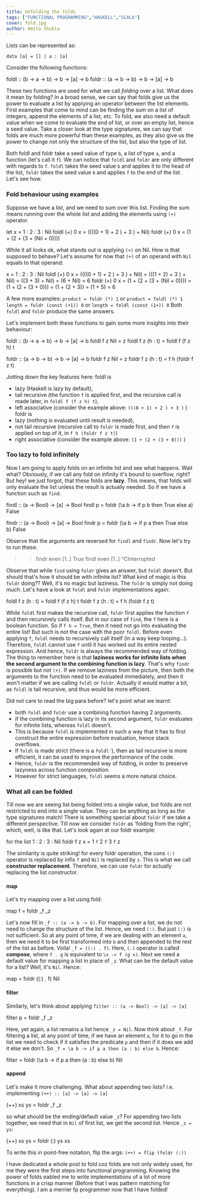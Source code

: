 ```yaml
---
title: Unfolding the folds
tags: ["FUNCTIONAL PROGRAMMING","HASKELL","SCALA"]
cover: fold.jpg
author: Amita Shukla
---
```



<re-img src="fold.jpg"></re-img>

 
Lists can be represented as: 
 
`data [a] = [] | a : [a]` 
 
Consider the following functions: 


 foldl :: (b -> a -> b) -> b -> [a] -> b
 foldr :: (a -> b -> b) -> b -> [a] -> b

 
These two functions are used for what we call _folding_ over a list. What does it mean by folding? In a broad sense, we can say that folds give us the power to evaluate a list by applying an operator between the list elements. First examples that come to mind can be finding the sum on a list of integers, append the elements of a list, etc. To fold, we also need a default value when we come to evaluate the end of list, or over an empty list, hence a seed value. Take a closer look at the type signatures, we can say that folds are much more powerful than these examples, as they also give us the power to change not only the structure of the list, but also the type of list. 
 
Both foldl and foldr take a seed value of type `b`, a list of type `a`, and a function (let's call it `f`). We can notice that `foldl` and `foldr` are only different with regards to `f`. 
`foldl` takes the seed value `b` and applies it to the head of the list, 
`foldr` takes the seed value `b` and applies `f` to the end of the list. Let's see how. 
 


### Fold behaviour using examples

Suppose we have a list, and we need to sum over this list. Finding the sum means running over the whole list and adding the elements using `(+)` operator. 


 let x = 1 : 2 : 3 : Nil
 foldl (+) 0 x = ((((0 + 1) + 2 ) + 3 ) + Nil)
 foldr (+) 0 x = (1 + (2 + (3 + (Nil + 0))))

 
While it all looks ok, what stands out is applying `(+)` on Nil. How is that supposed to behave? Let's assume for now that `(+)` of an operand with `Nil` equals to that operand: 


 x = 1 : 2 : 3 : Nil
 foldl (+) 0 x = ((((0 + 1) + 2 ) + 3 ) + Nil) = (((1 + 2) + 3 ) + Nil) = ((3 + 3) + Nil) = (6 + Nil) = 6
 foldr (+) 0 x = (1 + (2 + (3 + (Nil + 0)))) = (1 + (2 + (3 + 0))) = (1 + (2 + 3)) = (1 + 5) = 6

 
A few more examples: 
`product = foldr (*) 1` or `product = foldl (*) 1` 
`length = foldr (const (+1)) 0` or `length = foldl (const (1+)) 0` 
Both `foldl` and `foldr` produce the same answers. 
 
Let's implement both these functions to gain some more insights into their behaviour: 


 foldl :: (b -> a -> b) -> b -> [a] -> b
 foldl f z Nil = z
 foldl f z (h : t) = foldl f (f z h) t

 


 foldr :: (a -> b -> b) -> b -> [a] -> b
 foldr f z Nil = z
 foldr f z (h : t) = f h (foldr f z t)

 
Jotting down the key features here: 
foldl is 
- lazy (Haskell is lazy by default), 
- tail recursive (the function `f` is applied first, and the recursive call is made later, in `foldl f (f z h) t`), 
- left associative (consider the example above: `(((0 + 1) + 2 ) + 3 )` ) 
foldr is 
- lazy (nothing is evaluated until result is needed), 
- not tail recursive (recursive call to `foldr` is made first, and then `f` is applied on top of it, in `f h (foldr f z t)`) 
- right associative (consider the example above: `(1 + (2 + (3 + 0)))` ) 
 


### Too lazy to fold infinitely

Now I am going to apply folds on an infinite list and see what happens. Wait what? Obviously, if we call any fold on infinity it's bound to overflow, right? But hey! we just forgot, that these folds are **lazy**. This means, that folds will only evaluate the list unless the result is actually needed. So if we have a function such as `find`: 


 findl :: (a -> Bool) -> [a] -> Bool
 findl p = foldr (\a b -> if p b then True else a) False

 


 findr :: (a -> Bool) -> [a] -> Bool
 findr p = foldr (\a b -> if p a then True else b) False

 
Observe that the arguments are reversed for `findl` and `findr`. Now let's try to run these: 


 >> findr even [1..]
 >> True
 >> findl even [1..]
 ^CInterrupted

 
Observe that while `find` using `foldr` gives an answer, but `foldl` doesn't. But should that's how it should be with infinite list? What kind of magic is this `foldr` doing?? Well, it's no magic but laziness. The `foldr` is simply not doing much. Let's have a look at `foldl` and `foldr` implementations again: 


 foldl f z (h : t) = foldl f (f z h) t
 foldr f z (h : t) = f h (foldr f z t)

 
While `foldl` first makes the recursive call, `foldr` first applies the function `f` and then recursively calls itself. But in our case of `find`, the `f` here is a boolean function. So if `f h = True`, then it need not go into evaluating the entire list! But such is not the case with the poor `foldl`. Before even applying `f`, `foldl` needs to recursively call itself (in a way keep looping...). Therefore, `foldl` cannot use `f` until it has worked out its entire nested expression. And hence, `foldr` is always the recommended way of folding. The thing to remember here is that **laziness works for infinite lists when the second argument to the combining function is lazy**. That's why `findr` is possible but not `(+)`. If we remove laziness from the picture, then both the arguments to the function need to be evaluated immediately, and then it won't matter if we are calling `foldl` or `foldr`. Actually it would matter a bit, as `foldl` is tail recursive, and thus would be more efficient. 
 
Did not care to read the big para before? let's point what we learnt: 
- both `foldl` and `foldr` use a combining function having 2 arguments. 
- if the combining function is lazy in its second argument, `foldr` evaluates for infinite lists, whereas `foldl` doesn't. 
- This is because `foldl` is implemented in such a way that it has to first construct the entire expression before evaluation, hence stack overflows. 
- If `foldl` is made strict (there is a `foldl'`), then as tail recursive is more efficient, it can be used to improve the performance of the code. 
- Hence, `foldr` is the recommended way of folding, in order to preserve lazyness across function composition. 
- However for strict languages, `foldl` seems a more natural choice. 
 


### What all can be folded

Till now we are seeing list being folded into a single value, but folds are not restricted to end into a single value. They can be anything as long as the type signatures match! 
There is something special about `foldr` if we take a different perspective. Till now we consider `foldr` as 'folding from the right', which, well, is like that. Let's look again at our foldr example: 


 for the list 1 : 2 : 3 : Nil
 foldr f z x = 1 `f` 2 `f` 3 `f` z

The similarity is quite striking! for every foldr operation, the cons `(:)` operator is replaced by infix `f` and `Nil` is replaced by `z`. This is what we call **constructor replacement**. Therefore, we can use `foldr` for actually replacing the list constructor. 


 


#### map

Let's try mapping over a list using fold: 


 map f = foldr _f _z

Let's now fill in `_f :: (a -> b -> b)`. For mapping over a list, we do not need to change the structure of the list. Hence, we need `(:)`. But just `(:)` is not sufficient. So at any point of time, if we are dealing with an element `a`, then we need it to be first transformed into `b` and then appended to the rest of the list as before. Voila! `_f = ((:) . f)`. Here, `(.)` operator is called **compose**, where `f . g` is equivalent to `\x -> f (g x)`. 
Next we need a default value for mapping a list in place of `_z`. What can be the default value for a list? Well, it's `Nil`. Hence: 


 map = foldr ((:) . f) Nil

 


#### filter

Similarly, let's think about applying `filter :: (a -> Bool) -> [a] -> [a]` 


 filter p = foldr _f _z

Here, yet again, a list remains a list hence `_z = Nil`. Now think about `_f`. For filtering a list, at any point of time, if we have an element `a`, for it to go in the list we need to check if it satisfies the predicate `p` and then if it does we add it else we don't. So `_f = \a b -> if p a then (a : b) else b`. Hence: 


 filter = foldr (\a b -> if p a then (a : b) else b) Nil

 


#### append

Let's make it more challenging. What about appending two lists? i.e. implementing `(++) :: [a] -> [a] -> [a]` 


 (++) xs ys = foldr _f _z

so what should be the ending/default value `_z`? For appending two lists together, we need that in `Nil` of first list, we get the second list. Hence `_z = ys`: 


 (++) xs ys = foldr (:) ys xs

To write this in point-free notation, flip the args: `(++) = flip (foldr (:))` 


 
I have dedicated a whole post to fold coz folds are not only widely used, for me they were the first steps into functional programming. Knowing the power of folds eabled me to write implementations of a lot of more functions in a crisp manner (Before that I was pattern matching for everything). I am a merrier fp programmer now that I have folded!

